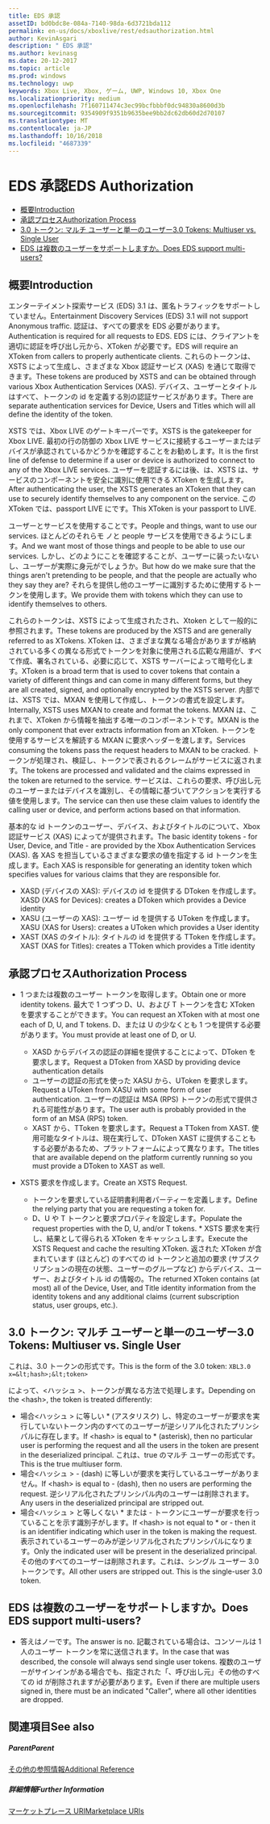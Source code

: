 ```yaml
---
title: EDS 承認
assetID: bd0bdc8e-084a-7140-98da-6d3721bda112
permalink: en-us/docs/xboxlive/rest/edsauthorization.html
author: KevinAsgari
description: " EDS 承認"
ms.author: kevinasg
ms.date: 20-12-2017
ms.topic: article
ms.prod: windows
ms.technology: uwp
keywords: Xbox Live, Xbox, ゲーム, UWP, Windows 10, Xbox One
ms.localizationpriority: medium
ms.openlocfilehash: 7f160711474c3ec99bcfbbbf0dc94830a8600d3b
ms.sourcegitcommit: 9354909f9351b9635bee9bb2dc62db60d2d70107
ms.translationtype: MT
ms.contentlocale: ja-JP
ms.lasthandoff: 10/16/2018
ms.locfileid: "4687339"
---
```

# <a name="eds-authorization"></a><span data-ttu-id="56d3e-104">EDS 承認</span><span class="sxs-lookup"><span data-stu-id="56d3e-104">EDS Authorization</span></span>
 
  * [<span data-ttu-id="56d3e-105">概要</span><span class="sxs-lookup"><span data-stu-id="56d3e-105">Introduction</span></span>](#ID4EN)
  * [<span data-ttu-id="56d3e-106">承認プロセス</span><span class="sxs-lookup"><span data-stu-id="56d3e-106">Authorization Process</span></span>](#ID4EFB)
  * [<span data-ttu-id="56d3e-107">3.0 トークン: マルチ ユーザーと単一のユーザー</span><span class="sxs-lookup"><span data-stu-id="56d3e-107">3.0 Tokens: Multiuser vs. Single User</span></span>](#ID4EEC)
  * [<span data-ttu-id="56d3e-108">EDS は複数のユーザーをサポートしますか。</span><span class="sxs-lookup"><span data-stu-id="56d3e-108">Does EDS support multi-users?</span></span>](#ID4EYC)
 
<a id="ID4EN"></a>

 
## <a name="introduction"></a><span data-ttu-id="56d3e-109">概要</span><span class="sxs-lookup"><span data-stu-id="56d3e-109">Introduction</span></span>
 
<span data-ttu-id="56d3e-110">エンターテイメント探索サービス (EDS) 3.1 は、匿名トラフィックをサポートしていません。</span><span class="sxs-lookup"><span data-stu-id="56d3e-110">Entertainment Discovery Services (EDS) 3.1 will not support Anonymous traffic.</span></span> <span data-ttu-id="56d3e-111">認証は、すべての要求を EDS 必要があります。</span><span class="sxs-lookup"><span data-stu-id="56d3e-111">Authentication is required for all requests to EDS.</span></span> <span data-ttu-id="56d3e-112">EDS には、クライアントを適切に認証を呼び出し元から、XToken が必要です。</span><span class="sxs-lookup"><span data-stu-id="56d3e-112">EDS will require an XToken from callers to properly authenticate clients.</span></span> <span data-ttu-id="56d3e-113">これらのトークンは、XSTS によって生成し、さまざまな Xbox 認証サービス (XAS) を通じて取得できます。</span><span class="sxs-lookup"><span data-stu-id="56d3e-113">These tokens are produced by XSTS and can be obtained through various Xbox Authentication Services (XAS).</span></span> <span data-ttu-id="56d3e-114">デバイス、ユーザーとタイトルはすべて、トークンの id を定義する別の認証サービスがあります。</span><span class="sxs-lookup"><span data-stu-id="56d3e-114">There are separate authentication services for Device, Users and Titles which will all define the identity of the token.</span></span>
 
<span data-ttu-id="56d3e-115">XSTS では、Xbox LIVE のゲートキーパーです。</span><span class="sxs-lookup"><span data-stu-id="56d3e-115">XSTS is the gatekeeper for Xbox LIVE.</span></span> <span data-ttu-id="56d3e-116">最初の行の防御の Xbox LIVE サービスに接続するユーザーまたはデバイスが承認されているかどうかを確認することをお勧めします。</span><span class="sxs-lookup"><span data-stu-id="56d3e-116">It is the first line of defense to determine if a user or device is authorized to connect to any of the Xbox LIVE services.</span></span> <span data-ttu-id="56d3e-117">ユーザーを認証するには後、は、XSTS は、サービスのコンポーネントを安全に識別に使用できる XToken を生成します。</span><span class="sxs-lookup"><span data-stu-id="56d3e-117">After authenticating the user, the XSTS generates an XToken that they can use to securely identify themselves to any component on the service.</span></span> <span data-ttu-id="56d3e-118">この XToken では、passport LIVE にです。</span><span class="sxs-lookup"><span data-stu-id="56d3e-118">This XToken is your passport to LIVE.</span></span>
 
<span data-ttu-id="56d3e-119">ユーザーとサービスを使用することです。</span><span class="sxs-lookup"><span data-stu-id="56d3e-119">People and things, want to use our services.</span></span> <span data-ttu-id="56d3e-120">ほとんどのそれらモ ノと people サービスを使用できるようにします。</span><span class="sxs-lookup"><span data-stu-id="56d3e-120">And we want most of those things and people to be able to use our services.</span></span> <span data-ttu-id="56d3e-121">しかし、どのようにことを確認することが、ユーザーに装ったいないし、ユーザーが実際に身元がでしょうか。</span><span class="sxs-lookup"><span data-stu-id="56d3e-121">But how do we make sure that the things aren't pretending to be people, and that the people are actually who they say they are?</span></span> <span data-ttu-id="56d3e-122">それらを提供し他のユーザーに識別するために使用するトークンを使用します。</span><span class="sxs-lookup"><span data-stu-id="56d3e-122">We provide them with tokens which they can use to identify themselves to others.</span></span>
 
<span data-ttu-id="56d3e-123">これらのトークンは、XSTS によって生成されたされ、Xtoken として一般的に参照されます。</span><span class="sxs-lookup"><span data-stu-id="56d3e-123">These tokens are produced by the XSTS and are generally referred to as XTokens.</span></span> <span data-ttu-id="56d3e-124">XToken は、さまざまな異なる場合がありますが格納されている多くの異なる形式でトークンを対象に使用される広範な用語が、すべて作成、署名されている、必要に応じて、XSTS サーバーによって暗号化します。</span><span class="sxs-lookup"><span data-stu-id="56d3e-124">XToken is a broad term that is used to cover tokens that contain a variety of different things and can come in many different forms, but they are all created, signed, and optionally encrypted by the XSTS server.</span></span> <span data-ttu-id="56d3e-125">内部では、XSTS では、MXAN を使用して作成し、トークンの書式を設定します。</span><span class="sxs-lookup"><span data-stu-id="56d3e-125">Internally, XSTS uses MXAN to create and format the tokens.</span></span> <span data-ttu-id="56d3e-126">MXAN は、これまで、XToken から情報を抽出する唯一のコンポーネントです。</span><span class="sxs-lookup"><span data-stu-id="56d3e-126">MXAN is the only component that ever extracts information from an XToken.</span></span> <span data-ttu-id="56d3e-127">トークンを使用するサービスを解読する MXAN に要求ヘッダーを渡します。</span><span class="sxs-lookup"><span data-stu-id="56d3e-127">Services consuming the tokens pass the request headers to MXAN to be cracked.</span></span> <span data-ttu-id="56d3e-128">トークンが処理され、検証し、トークンで表されるクレームがサービスに返されます。</span><span class="sxs-lookup"><span data-stu-id="56d3e-128">The tokens are processed and validated and the claims expressed in the token are returned to the service.</span></span> <span data-ttu-id="56d3e-129">サービスは、これらの要求、呼び出し元のユーザーまたはデバイスを識別し、その情報に基づいてアクションを実行する値を使用します。</span><span class="sxs-lookup"><span data-stu-id="56d3e-129">The service can then use these claim values to identify the calling user or device, and perform actions based on that information.</span></span>
 
<span data-ttu-id="56d3e-130">基本的な id トークンのユーザー、デバイス、およびタイトルのについて、Xbox 認証サービス (XAS) によってが提供されます。</span><span class="sxs-lookup"><span data-stu-id="56d3e-130">The basic identity tokens - for User, Device, and Title - are provided by the Xbox Authentication Services (XAS).</span></span> <span data-ttu-id="56d3e-131">各 XAS を担当しているさまざまな要求の値を指定する id トークンを生成します。</span><span class="sxs-lookup"><span data-stu-id="56d3e-131">Each XAS is responsible for generating an identity token which specifies values for various claims that they are responsible for.</span></span>
 
   * <span data-ttu-id="56d3e-132">XASD (デバイスの XAS): デバイスの id を提供する DToken を作成します。</span><span class="sxs-lookup"><span data-stu-id="56d3e-132">XASD (XAS for Devices): creates a DToken which provides a Device identity</span></span>
   * <span data-ttu-id="56d3e-133">XASU (ユーザーの XAS): ユーザー id を提供する UToken を作成します。</span><span class="sxs-lookup"><span data-stu-id="56d3e-133">XASU (XAS for Users): creates a UToken which provides a User identity</span></span>
   * <span data-ttu-id="56d3e-134">XAST (XAS のタイトル): タイトルの id を提供する TToken を作成します。</span><span class="sxs-lookup"><span data-stu-id="56d3e-134">XAST (XAS for Titles): creates a TToken which provides a Title identity</span></span>
   
<a id="ID4EFB"></a>

 
## <a name="authorization-process"></a><span data-ttu-id="56d3e-135">承認プロセス</span><span class="sxs-lookup"><span data-stu-id="56d3e-135">Authorization Process</span></span>
 
   * <span data-ttu-id="56d3e-136">1 つまたは複数のユーザー トークンを取得します。</span><span class="sxs-lookup"><span data-stu-id="56d3e-136">Obtain one or more identity tokens.</span></span> <span data-ttu-id="56d3e-137">最大で 1 つずつ D、U、および T トークンを含む XToken を要求することができます。</span><span class="sxs-lookup"><span data-stu-id="56d3e-137">You can request an XToken with at most one each of D, U, and T tokens.</span></span> <span data-ttu-id="56d3e-138">D、または U の少なくとも 1 つを提供する必要があります。</span><span class="sxs-lookup"><span data-stu-id="56d3e-138">You must provide at least one of D, or U.</span></span> 
     * <span data-ttu-id="56d3e-139">XASD からデバイスの認証の詳細を提供することによって、DToken を要求します。</span><span class="sxs-lookup"><span data-stu-id="56d3e-139">Request a DToken from XASD by providing device authentication details</span></span>
     * <span data-ttu-id="56d3e-140">ユーザーの認証の形式を使った XASU から、UToken を要求します。</span><span class="sxs-lookup"><span data-stu-id="56d3e-140">Request a UToken from XASU with some form of user authentication.</span></span> <span data-ttu-id="56d3e-141">ユーザーの認証は MSA (RPS) トークンの形式で提供される可能性があります。</span><span class="sxs-lookup"><span data-stu-id="56d3e-141">The user auth is probably provided in the form of an MSA (RPS) token.</span></span>
     * <span data-ttu-id="56d3e-142">XAST から、TToken を要求します。</span><span class="sxs-lookup"><span data-stu-id="56d3e-142">Request a TToken from XAST.</span></span> <span data-ttu-id="56d3e-143">使用可能なタイトルは、現在実行して、DToken XAST に提供することもする必要があるため、プラットフォームによって異なります。</span><span class="sxs-lookup"><span data-stu-id="56d3e-143">The titles that are available depend on the platform currently running so you must provide a DToken to XAST as well.</span></span>
  
   * <span data-ttu-id="56d3e-144">XSTS 要求を作成します。</span><span class="sxs-lookup"><span data-stu-id="56d3e-144">Create an XSTS Request.</span></span>
 
     * <span data-ttu-id="56d3e-145">トークンを要求している証明書利用者パーティーを定義します。</span><span class="sxs-lookup"><span data-stu-id="56d3e-145">Define the relying party that you are requesting a token for.</span></span>
     * <span data-ttu-id="56d3e-146">D、U や T トークンと要求プロパティを設定します。</span><span class="sxs-lookup"><span data-stu-id="56d3e-146">Populate the request properties with the D, U, and/or T tokens.</span></span>
    * <span data-ttu-id="56d3e-147">XSTS 要求を実行し、結果として得られる XToken をキャッシュします。</span><span class="sxs-lookup"><span data-stu-id="56d3e-147">Execute the XSTS Request and cache the resulting XToken.</span></span> <span data-ttu-id="56d3e-148">返された XToken が含まれています (ほとんど) のすべての id トークンと追加の要求 (サブスクリプションの現在の状態、ユーザーのグループなど) からデバイス、ユーザー、およびタイトル id の情報の。</span><span class="sxs-lookup"><span data-stu-id="56d3e-148">The returned XToken contains (at most) all of the Device, User, and Title identity information from the identity tokens and any additional claims (current subscription status, user groups, etc.).</span></span>
   
<a id="ID4EEC"></a>

 
## <a name="30-tokens-multiuser-vs-single-user"></a><span data-ttu-id="56d3e-149">3.0 トークン: マルチ ユーザーと単一のユーザー</span><span class="sxs-lookup"><span data-stu-id="56d3e-149">3.0 Tokens: Multiuser vs. Single User</span></span>
 
<span data-ttu-id="56d3e-150">これは、3.0 トークンの形式です。</span><span class="sxs-lookup"><span data-stu-id="56d3e-150">This is the form of the 3.0 token:</span></span> `XBL3.0 x=&lt;hash>;&lt;token>`
 
<span data-ttu-id="56d3e-151">によって、&lt;ハッシュ >、トークンが異なる方法で処理します。</span><span class="sxs-lookup"><span data-stu-id="56d3e-151">Depending on the &lt;hash>, the token is treated differently:</span></span>
 
   * <span data-ttu-id="56d3e-152">場合&lt;ハッシュ > に等しい \* (アスタリスク) し、特定のユーザーが要求を実行していないトークン内のすべてのユーザーが逆シリアル化されたプリンシパルに存在します。</span><span class="sxs-lookup"><span data-stu-id="56d3e-152">If &lt;hash> is equal to \* (asterisk), then no particular user is performing the request and all the users in the token are present in the deserialized principal.</span></span> <span data-ttu-id="56d3e-153">これは、true のマルチ ユーザーの形式です。</span><span class="sxs-lookup"><span data-stu-id="56d3e-153">This is the true multiuser form.</span></span>
   * <span data-ttu-id="56d3e-154">場合&lt;ハッシュ > - (dash) に等しいが要求を実行しているユーザーがありません。</span><span class="sxs-lookup"><span data-stu-id="56d3e-154">If &lt;hash> is equal to - (dash), then no users are performing the request.</span></span> <span data-ttu-id="56d3e-155">逆シリアル化されたプリンシパル内のユーザーは削除されます。</span><span class="sxs-lookup"><span data-stu-id="56d3e-155">Any users in the deserialized principal are stripped out.</span></span>
   * <span data-ttu-id="56d3e-156">場合&lt;ハッシュ > と等しくない \* または - トークンにユーザーが要求を行っていることを示す識別子がします。</span><span class="sxs-lookup"><span data-stu-id="56d3e-156">If &lt;hash> is not equal to \* or - then it is an identifier indicating which user in the token is making the request.</span></span> <span data-ttu-id="56d3e-157">表示されているユーザーのみが逆シリアル化されたプリンシパルになります。</span><span class="sxs-lookup"><span data-stu-id="56d3e-157">Only the indicated user will be present in the deserialized principal.</span></span> <span data-ttu-id="56d3e-158">その他のすべてのユーザーは削除されます。これは、シングル ユーザー 3.0 トークンです。</span><span class="sxs-lookup"><span data-stu-id="56d3e-158">All other users are stripped out. This is the single-user 3.0 token.</span></span>
   
<a id="ID4EYC"></a>

 
## <a name="does-eds-support-multi-users"></a><span data-ttu-id="56d3e-159">EDS は複数のユーザーをサポートしますか。</span><span class="sxs-lookup"><span data-stu-id="56d3e-159">Does EDS support multi-users?</span></span>
 * <span data-ttu-id="56d3e-160">答えはノーです。</span><span class="sxs-lookup"><span data-stu-id="56d3e-160">The answer is no.</span></span> <span data-ttu-id="56d3e-161">記載されている場合は、コンソールは 1 人のユーザー トークンを常に送信されます。</span><span class="sxs-lookup"><span data-stu-id="56d3e-161">In the case that was described, the console will always send single user tokens.</span></span> <span data-ttu-id="56d3e-162">複数のユーザーがサインインがある場合でも、指定された「、呼び出し元」その他のすべての id が削除されますが必要があります。</span><span class="sxs-lookup"><span data-stu-id="56d3e-162">Even if there are multiple users signed in, there must be an indicated "Caller", where all other identities are dropped.</span></span>
  
<a id="ID4E6C"></a>

 
## <a name="see-also"></a><span data-ttu-id="56d3e-163">関連項目</span><span class="sxs-lookup"><span data-stu-id="56d3e-163">See also</span></span>
 
<a id="ID4EBD"></a>

 
##### <a name="parent"></a><span data-ttu-id="56d3e-164">Parent</span><span class="sxs-lookup"><span data-stu-id="56d3e-164">Parent</span></span>  

[<span data-ttu-id="56d3e-165">その他の参照情報</span><span class="sxs-lookup"><span data-stu-id="56d3e-165">Additional Reference</span></span>](atoc-xboxlivews-reference-additional.md)

  
<a id="ID4END"></a>

 
##### <a name="further-information"></a><span data-ttu-id="56d3e-166">詳細情報</span><span class="sxs-lookup"><span data-stu-id="56d3e-166">Further Information</span></span> 

[<span data-ttu-id="56d3e-167">マーケットプレース URI</span><span class="sxs-lookup"><span data-stu-id="56d3e-167">Marketplace URIs</span></span>](../uri/marketplace/atoc-reference-marketplace.md)

   